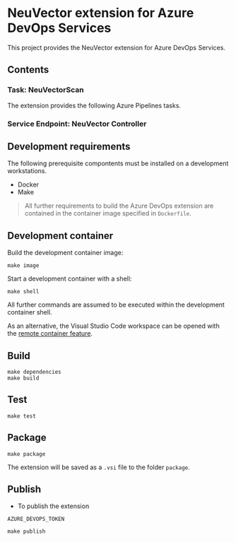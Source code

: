 # NeuVector extension for Azure DevOps Services

This project provides the NeuVector extension for Azure DevOps Services.

## Contents

### Task: NeuVectorScan


The extension provides the following Azure Pipelines tasks.

### Service Endpoint: NeuVector Controller

## Development requirements

The following prerequisite compontents must be installed on a development workstations.

- Docker
- Make

> All further requirements to build the Azure DevOps extension are contained in the container image specified in `Dockerfile`.

## Development container

Build the development container image:

```
make image
```

Start a development container with a shell:

```
make shell
```

All further commands are assumed to be executed within the development container shell.

As an alternative, the Visual Studio Code workspace can be opened with the [remote container feature](https://code.visualstudio.com/docs/remote/containers).

## Build

```
make dependencies
make build
```

## Test

```
make test
```

## Package

```
make package
```

The extension will be saved as a `.vsi` file to the folder `package`.

## Publish

- To publish the extension 

```
AZURE_DEVOPS_TOKEN
```

```
make publish
```
